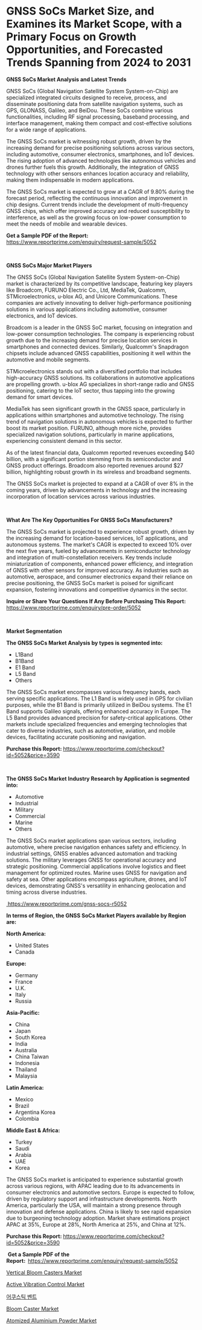 <p><h1>GNSS SoCs Market Size, and Examines its Market Scope, with a Primary Focus on Growth Opportunities, and Forecasted Trends Spanning from 2024 to 2031</h1></p><p><strong>GNSS SoCs Market Analysis and Latest Trends</strong></p>
<p><p>GNSS SoCs (Global Navigation Satellite System System-on-Chip) are specialized integrated circuits designed to receive, process, and disseminate positioning data from satellite navigation systems, such as GPS, GLONASS, Galileo, and BeiDou. These SoCs combine various functionalities, including RF signal processing, baseband processing, and interface management, making them compact and cost-effective solutions for a wide range of applications.</p><p>The GNSS SoCs market is witnessing robust growth, driven by the increasing demand for precise positioning solutions across various sectors, including automotive, consumer electronics, smartphones, and IoT devices. The rising adoption of advanced technologies like autonomous vehicles and drones further fuels this growth. Additionally, the integration of GNSS technology with other sensors enhances location accuracy and reliability, making them indispensable in modern applications.</p><p>The GNSS SoCs market is expected to grow at a CAGR of 9.80% during the forecast period, reflecting the continuous innovation and improvement in chip designs. Current trends include the development of multi-frequency GNSS chips, which offer improved accuracy and reduced susceptibility to interference, as well as the growing focus on low-power consumption to meet the needs of mobile and wearable devices.</p></p>
<p><strong>Get a Sample PDF of the Report:&nbsp;</strong> <a href="https://www.reportprime.com/enquiry/request-sample/5052">https://www.reportprime.com/enquiry/request-sample/5052</a></p>
<p>&nbsp;</p>
<p><strong>GNSS SoCs Major Market Players</strong></p>
<p><p>The GNSS SoCs (Global Navigation Satellite System System-on-Chip) market is characterized by its competitive landscape, featuring key players like Broadcom, FURUNO Electric Co., Ltd, MediaTek, Qualcomm, STMicroelectronics, u-blox AG, and Unicore Communications. These companies are actively innovating to deliver high-performance positioning solutions in various applications including automotive, consumer electronics, and IoT devices.</p><p>Broadcom is a leader in the GNSS SoC market, focusing on integration and low-power consumption technologies. The company is experiencing robust growth due to the increasing demand for precise location services in smartphones and connected devices. Similarly, Qualcomm's Snapdragon chipsets include advanced GNSS capabilities, positioning it well within the automotive and mobile segments.</p><p>STMicroelectronics stands out with a diversified portfolio that includes high-accuracy GNSS solutions. Its collaborations in automotive applications are propelling growth. u-blox AG specializes in short-range radio and GNSS positioning, catering to the IoT sector, thus tapping into the growing demand for smart devices.</p><p>MediaTek has seen significant growth in the GNSS space, particularly in applications within smartphones and automotive technology. The rising trend of navigation solutions in autonomous vehicles is expected to further boost its market position. FURUNO, although more niche, provides specialized navigation solutions, particularly in marine applications, experiencing consistent demand in this sector.</p><p>As of the latest financial data, Qualcomm reported revenues exceeding $40 billion, with a significant portion stemming from its semiconductor and GNSS product offerings. Broadcom also reported revenues around $27 billion, highlighting robust growth in its wireless and broadband segments.</p><p>The GNSS SoCs market is projected to expand at a CAGR of over 8% in the coming years, driven by advancements in technology and the increasing incorporation of location services across various industries.</p></p>
<p>&nbsp;</p>
<p><strong>What Are The Key Opportunities For GNSS SoCs Manufacturers?</strong></p>
<p><p>The GNSS SoCs market is projected to experience robust growth, driven by the increasing demand for location-based services, IoT applications, and autonomous systems. The market's CAGR is expected to exceed 10% over the next five years, fueled by advancements in semiconductor technology and integration of multi-constellation receivers. Key trends include miniaturization of components, enhanced power efficiency, and integration of GNSS with other sensors for improved accuracy. As industries such as automotive, aerospace, and consumer electronics expand their reliance on precise positioning, the GNSS SoCs market is poised for significant expansion, fostering innovations and competitive dynamics in the sector.</p></p>
<p><strong>Inquire or Share Your Questions If Any Before Purchasing This Report:</strong> <a href="https://www.reportprime.com/enquiry/pre-order/5052">https://www.reportprime.com/enquiry/pre-order/5052</a></p>
<p>&nbsp;</p>
<p><strong>Market Segmentation</strong></p>
<p><strong>The GNSS SoCs Market Analysis by types is segmented into:</strong></p>
<p><ul><li>L1Band</li><li>B1Band</li><li>E1 Band</li><li>L5 Band</li><li>Others</li></ul></p>
<p><p>The GNSS SoCs market encompasses various frequency bands, each serving specific applications. The L1 Band is widely used in GPS for civilian purposes, while the B1 Band is primarily utilized in BeiDou systems. The E1 Band supports Galileo signals, offering enhanced accuracy in Europe. The L5 Band provides advanced precision for safety-critical applications. Other markets include specialized frequencies and emerging technologies that cater to diverse industries, such as automotive, aviation, and mobile devices, facilitating accurate positioning and navigation.</p></p>
<p><strong>Purchase this Report:&nbsp;</strong><a href="https://www.reportprime.com/checkout?id=5052&price=3590">https://www.reportprime.com/checkout?id=5052&price=3590</a></p>
<p>&nbsp;</p>
<p><strong>The GNSS SoCs Market Industry Research by Application is segmented into:</strong></p>
<p><ul><li>Automotive</li><li>Industrial</li><li>Military</li><li>Commercial</li><li>Marine</li><li>Others</li></ul></p>
<p><p>The GNSS SoCs market applications span various sectors, including automotive, where precise navigation enhances safety and efficiency. In industrial settings, GNSS enables advanced automation and tracking solutions. The military leverages GNSS for operational accuracy and strategic positioning. Commercial applications involve logistics and fleet management for optimized routes. Marine uses GNSS for navigation and safety at sea. Other applications encompass agriculture, drones, and IoT devices, demonstrating GNSS's versatility in enhancing geolocation and timing across diverse industries.</p></p>
<p><a href="https://www.reportprime.com/gnss-socs-r5052">&nbsp;https://www.reportprime.com/gnss-socs-r5052</a></p>
<p><strong>In terms of Region, the GNSS SoCs Market Players available by Region are:</strong></p>
<p>
    <p> <strong> North America: </strong>
        <ul>
            <li>United States</li>
            <li>Canada</li>
        </ul>
        </p> 
    <p> <strong> Europe: </strong>
        <ul>
            <li>Germany</li>
            <li>France</li>
            <li>U.K.</li>
            <li>Italy</li>
            <li>Russia</li>
        </ul>
        </p> 
    <p> <strong> Asia-Pacific: </strong>
        <ul>
            <li>China</li>
            <li>Japan</li>
            <li>South Korea</li>
            <li>India</li>
            <li>Australia</li>
            <li>China Taiwan</li>
            <li>Indonesia</li>
            <li>Thailand</li>
            <li>Malaysia</li>
        </ul>
        </p> 
    <p> <strong> Latin America: </strong>
        <ul>
            <li>Mexico</li>
            <li>Brazil</li>
            <li>Argentina Korea</li>
            <li>Colombia</li>
        </ul>
        </p> 
    <p> <strong> Middle East & Africa: </strong>
        <ul>
            <li>Turkey</li>
            <li>Saudi</li>
            <li>Arabia</li>
            <li>UAE</li>
            <li>Korea</li>
        </ul>
    </p>
    </p>
<p><p>The GNSS SoCs market is anticipated to experience substantial growth across various regions, with APAC leading due to its advancements in consumer electronics and automotive sectors. Europe is expected to follow, driven by regulatory support and infrastructure developments. North America, particularly the USA, will maintain a strong presence through innovation and defense applications. China is likely to see rapid expansion due to burgeoning technology adoption. Market share estimations project APAC at 35%, Europe at 28%, North America at 25%, and China at 12%.</p></p>
<p><strong>Purchase this Report: </strong><a href="https://www.reportprime.com/checkout?id=5052&price=3590">https://www.reportprime.com/checkout?id=5052&price=3590</a></p>
<p>&nbsp;<strong>Get a Sample PDF of the Report:&nbsp;&nbsp;</strong><a href="https://www.reportprime.com/enquiry/request-sample/5052">https://www.reportprime.com/enquiry/request-sample/5052</a></p>
<p><strong></strong></p>
<p><p><a href="https://issuu.com/reportprime-2/docs/vertical-bloom-casters-market-size-_133486bbe74351">Vertical Bloom Casters Market</a></p><p><a href="https://www.linkedin.com/pulse/active-vibration-control-market-overview-regional-outlook-competitive-brkic?trackingId=vjOF2g%2F4SiCQPHno2Qniwg%3D%3D">Active Vibration Control Market</a></p><p><a href="https://github.com/sougarounis/Market-Research-Report-List-6/blob/main/56036193996.md">어쿠스틱 벤트</a></p><p><a href="https://issuu.com/reportprime-2/docs/bloom-caster-market-size-2030.pptx_e5b5f1e45b343a">Bloom Caster Market</a></p><p><a href="https://www.linkedin.com/pulse/what-driving-global-atomized-aluminium-powder-market-dive-8xd3c?trackingId=pahEZglcTXCAhkcf26T%2BMw%3D%3D">Atomized Aluminium Powder Market</a></p></p>